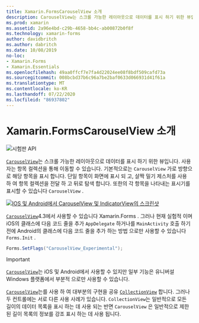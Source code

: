 ```yaml
---
title: Xamarin.FormsCarouselView 소개
description: CarouselView는 스크롤 가능한 레이아웃으로 데이터를 표시 하기 위한 뷰입니다. 사용자는 항목 컬렉션을 통해 이동할 수 있습니다.
ms.prod: xamarin
ms.assetid: 2a96e4bd-c29b-4658-bb4c-ab00872b0f8f
ms.technology: xamarin-forms
author: davidbritch
ms.author: dabritch
ms.date: 10/08/2019
no-loc:
- Xamarin.Forms
- Xamarin.Essentials
ms.openlocfilehash: 49aa0ffcf7e7fa4d22024ee08f8bdf509cafd73a
ms.sourcegitcommit: 008bcbd37b6c96a7be2baf0633d066931d41f61a
ms.translationtype: MT
ms.contentlocale: ko-KR
ms.lasthandoff: 07/22/2020
ms.locfileid: "86937802"
---
```

# <a name="xamarinforms-carouselview-introduction"></a>Xamarin.FormsCarouselView 소개

![시험판 API](~/media/shared/preview.png "이 API는 현재 시험판임")

[`CarouselView`](xref:Xamarin.Forms.CarouselView)는 스크롤 가능한 레이아웃으로 데이터를 표시 하기 위한 뷰입니다. 사용자는 항목 컬렉션을 통해 이동할 수 있습니다. 기본적으로는 `CarouselView` 가로 방향으로 해당 항목을 표시 합니다. 단일 항목이 화면에 표시 되 고, 살짝 밀기 제스처를 사용 하 여 항목 컬렉션을 전달 하 고 뒤로 탐색 합니다. 또한의 각 항목을 나타내는 표시기를 표시할 수 있습니다 `CarouselView` .

[![IOS 및 Android에서 CarouselView 및 IndicatorView의 스크린샷](populate-data-images/indicators.png "IndicatorView 원")](populate-data-images/indicators-large.png#lightbox "IndicatorView 원")

[`CarouselView`](xref:Xamarin.Forms.CarouselView)4.3에서 사용할 수 있습니다 Xamarin.Forms . 그러나 현재 실험적 이며 iOS의 클래스에 다음 코드 줄을 추가 `AppDelegate` 하거나를 `MainActivity` 호출 하기 전에 Android의 클래스에 다음 코드 줄을 추가 하는 방법 으로만 사용할 수 있습니다 `Forms.Init` .

```csharp
Forms.SetFlags("CarouselView_Experimental");
```

> [!IMPORTANT]
> [`CarouselView`](xref:Xamarin.Forms.CarouselView)는 iOS 및 Android에서 사용할 수 있지만 일부 기능은 유니버설 Windows 플랫폼에서 부분적 으로만 사용할 수 있습니다.

[`CarouselView`](xref:Xamarin.Forms.CarouselView)는를 사용 하 여 대부분의 구현을 공유 [`CollectionView`](xref:Xamarin.Forms.CollectionView) 합니다. 그러나 두 컨트롤에는 서로 다른 사용 사례가 있습니다. `CollectionView`는 일반적으로 모든 길이의 데이터 목록을 표시 하는 데 사용 되는 반면 `CarouselView` 은 일반적으로 제한 된 길이 목록의 정보를 강조 표시 하는 데 사용 됩니다.
